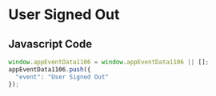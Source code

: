 # User Signed Out

## Javascript Code
```js
window.appEventData1106 = window.appEventData1106 || [];
appEventData1106.push({
  "event": "User Signed Out"
});
```




